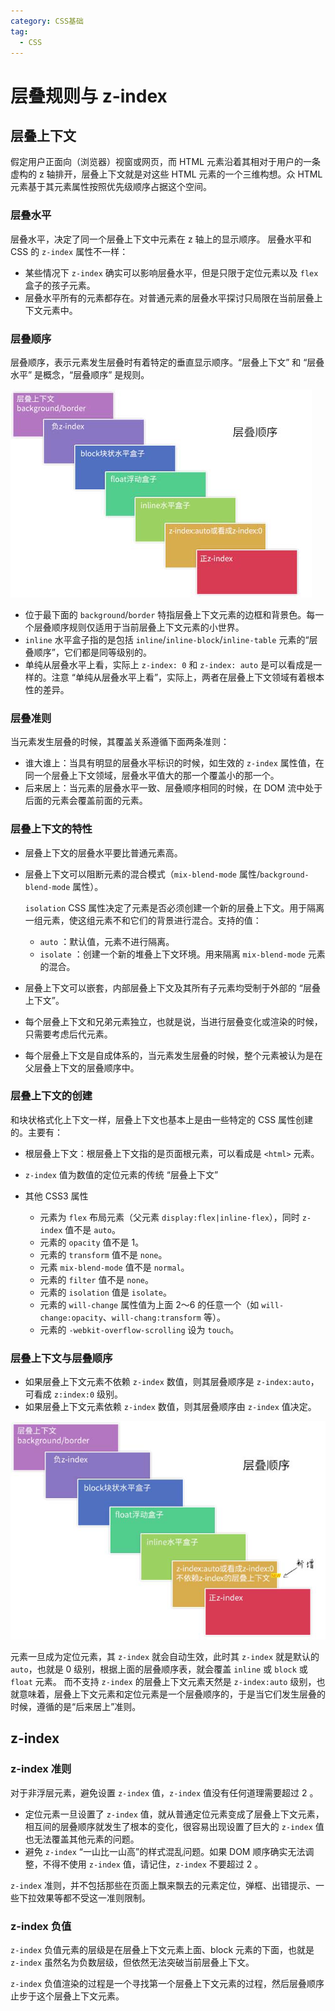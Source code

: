 ```yaml
---
category: CSS基础
tag:
  - CSS
---
```


# 层叠规则与 z-index

## 层叠上下文

假定用户正面向（浏览器）视窗或网页，而 HTML 元素沿着其相对于用户的一条虚构的 z 轴排开，层叠上下文就是对这些 HTML 元素的一个三维构想。众 HTML 元素基于其元素属性按照优先级顺序占据这个空间。

### 层叠水平

层叠水平，决定了同一个层叠上下文中元素在 z 轴上的显示顺序。 层叠水平和 CSS 的 `z-index` 属性不一样：

- 某些情况下 `z-index` 确实可以影响层叠水平，但是只限于定位元素以及 `flex` 盒子的孩子元素。
- 层叠水平所有的元素都存在。对普通元素的层叠水平探讨只局限在当前层叠上下文元素中。

### 层叠顺序

层叠顺序，表示元素发生层叠时有着特定的垂直显示顺序。“层叠上下文” 和 “层叠水平” 是概念，“层叠顺序” 是规则。

![stacking-order](./files/images/stacking-order.png)

- 位于最下面的 `background`/`border` 特指层叠上下文元素的边框和背景色。每一个层叠顺序规则仅适用于当前层叠上下文元素的小世界。
- `inline` 水平盒子指的是包括 `inline`/`inline-block`/`inline-table` 元素的“层叠顺序”，它们都是同等级别的。
- 单纯从层叠水平上看，实际上 `z-index: 0` 和 `z-index: auto` 是可以看成是一样的。注意 “单纯从层叠水平上看”，实际上，两者在层叠上下文领域有着根本性的差异。

### 层叠准则

当元素发生层叠的时候，其覆盖关系遵循下面两条准则：

- 谁大谁上：当具有明显的层叠水平标识的时候，如生效的 `z-index` 属性值，在同一个层叠上下文领域，层叠水平值大的那一个覆盖小的那一个。
- 后来居上：当元素的层叠水平一致、层叠顺序相同的时候，在 DOM 流中处于后面的元素会覆盖前面的元素。

### 层叠上下文的特性

- 层叠上下文的层叠水平要比普通元素高。
- 层叠上下文可以阻断元素的混合模式（`mix-blend-mode` 属性/`background-blend-mode` 属性）。

  `isolation` CSS 属性决定了元素是否必须创建一个新的层叠上下文。用于隔离一组元素，使这组元素不和它们的背景进行混合。支持的值：

  - `auto` ：默认值，元素不进行隔离。
  - `isolate` ：创建一个新的堆叠上下文环境。用来隔离 `mix-blend-mode` 元素的混合。

- 层叠上下文可以嵌套，内部层叠上下文及其所有子元素均受制于外部的 “层叠上下文”。
- 每个层叠上下文和兄弟元素独立，也就是说，当进行层叠变化或渲染的时候，只需要考虑后代元素。
- 每个层叠上下文是自成体系的，当元素发生层叠的时候，整个元素被认为是在父层叠上下文的层叠顺序中。

### 层叠上下文的创建

和块状格式化上下文一样，层叠上下文也基本上是由一些特定的 CSS 属性创建的。主要有：

- 根层叠上下文：根层叠上下文指的是页面根元素，可以看成是 `<html>` 元素。
- `z-index` 值为数值的定位元素的传统 “层叠上下文”
- 其他 CSS3 属性
  
  - 元素为 `flex` 布局元素（父元素 `display:flex|inline-flex`），同时 `z-index` 值不是 `auto`。
  - 元素的 `opacity` 值不是 1。
  - 元素的 `transform` 值不是 `none`。
  - 元素 `mix-blend-mode` 值不是 `normal`。
  - 元素的 `filter` 值不是 `none`。
  - 元素的 `isolation` 值是 `isolate`。
  - 元素的 `will-change` 属性值为上面 2～6 的任意一个（如 `will-change:opacity`、`will-chang:transform` 等）。
  - 元素的 `-webkit-overflow-scrolling` 设为 `touch`。

### 层叠上下文与层叠顺序

- 如果层叠上下文元素不依赖 `z-index` 数值，则其层叠顺序是 `z-index:auto`，可看成 `z:index:0` 级别。
- 如果层叠上下文元素依赖 `z-index` 数值，则其层叠顺序由 `z-index` 值决定。

![stacking-order-and-z-index](./files/images/stacking-order-and-z-index.png)

元素一旦成为定位元素，其 `z-index` 就会自动生效，此时其 `z-index` 就是默认的 `auto`，也就是 0 级别，根据上面的层叠顺序表，就会覆盖 `inline` 或 `block` 或 `float` 元素。 而不支持 `z-index` 的层叠上下文元素天然是 `z-index:auto` 级别，也就意味着，层叠上下文元素和定位元素是一个层叠顺序的，于是当它们发生层叠的时候，遵循的是“后来居上”准则。

## z-index

### z-index 准则

对于非浮层元素，避免设置 `z-index` 值，`z-index` 值没有任何道理需要超过 2 。

- 定位元素一旦设置了 `z-index` 值，就从普通定位元素变成了层叠上下文元素，相互间的层叠顺序就发生了根本的变化，很容易出现设置了巨大的 `z-index` 值也无法覆盖其他元素的问题。
- 避免 `z-index` “一山比一山高”的样式混乱问题。如果 DOM 顺序确实无法调整，不得不使用 `z-index` 值，请记住，`z-index` 不要超过 2 。

`z-index` 准则，并不包括那些在页面上飘来飘去的元素定位，弹框、出错提示、一些下拉效果等都不受这一准则限制。

### z-index 负值

`z-index` 负值元素的层级是在层叠上下文元素上面、block 元素的下面，也就是 `z-index` 虽然名为负数层级，但依然无法突破当前层叠上下文。

`z-index` 负值渲染的过程是一个寻找第一个层叠上下文元素的过程，然后层叠顺序止步于这个层叠上下文元素。
